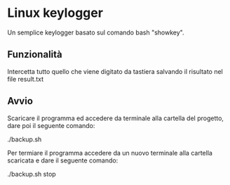 # Linux keylogger
Un semplice keylogger basato sul comando bash "showkey".

## Funzionalità
Intercetta tutto quello che viene digitato da tastiera salvando il risultato nel file result.txt

## Avvio
Scaricare il programma ed accedere da terminale alla cartella del progetto, dare poi il seguente comando:

./backup.sh

Per termiare il programma accedere da un nuovo terminale alla cartella scaricata e dare il seguente comando:

./backup.sh stop
